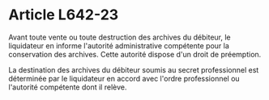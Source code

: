 # Article L642-23

Avant toute vente ou toute destruction des archives du débiteur, le liquidateur en informe l'autorité administrative compétente pour la conservation des archives. Cette autorité dispose d'un droit de préemption.

La destination des archives du débiteur soumis au secret professionnel est déterminée par le liquidateur en accord avec l'ordre professionnel ou l'autorité compétente dont il relève.
